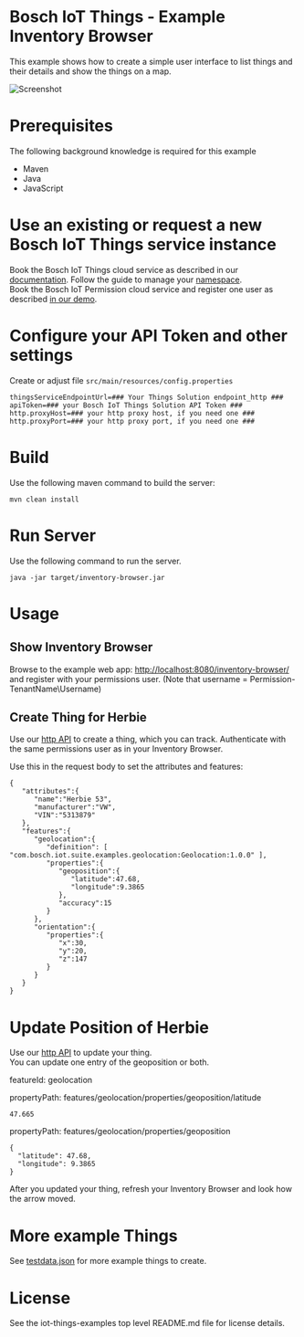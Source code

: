 # Bosch IoT Things - Example Inventory Browser

This example shows how to create a simple user interface to list things and their details and show the things on a map.

![Screenshot](screenshot.png)

# Prerequisites

The following background knowledge is required for this example
- Maven
- Java
- JavaScript

# Use an existing or request a new Bosch IoT Things service instance

Book the Bosch IoT Things cloud service as described in our [documentation](https://docs.bosch-iot-suite.com/things/getting-started/booking/). Follow the guide to manage your [namespace](https://docs.bosch-iot-suite.com/things/getting-started/booking/manage-namespace/).\
Book the Bosch IoT Permission cloud service and register one user as described [in our demo](https://docs-staging.bosch-iot-suite.com/things/examples-demo/createuser/).

# Configure your API Token and other settings

Create or adjust file `src/main/resources/config.properties`

```
thingsServiceEndpointUrl=### Your Things Solution endpoint_http ###
apiToken=### your Bosch IoT Things Solution API Token ###
http.proxyHost=### your http proxy host, if you need one ###
http.proxyPort=### your http proxy port, if you need one ###
```

# Build

Use the following maven command to build the server:
```
mvn clean install
```

# Run Server

Use the following command to run the server.
```
java -jar target/inventory-browser.jar
```

# Usage

## Show Inventory Browser

Browse to the example web app: <http://localhost:8080/inventory-browser/> and register with your permissions user. (Note that username = Permission-TenantName\Username)

## Create Thing for Herbie

Use our [http API](https://apidocs.bosch-iot-suite.com/?urls.primaryName=Bosch%20IoT%20Things%20-%20API%20v2#/Things/put_things__thingId_) to create a thing, which you can track. Authenticate with the same permissions user as in your Inventory Browser.

Use this in the request body to set the attributes and features:
```
{
   "attributes":{
      "name":"Herbie 53",
      "manufacturer":"VW",
      "VIN":"5313879"
   },
   "features":{
      "geolocation":{
         "definition": [ "com.bosch.iot.suite.examples.geolocation:Geolocation:1.0.0" ],
         "properties":{
            "geoposition":{
               "latitude":47.68,
               "longitude":9.3865
            },
            "accuracy":15
         }
      },
      "orientation":{
         "properties":{
            "x":30,
            "y":20,
            "z":147
         }
      }
   }
}
```

# Update Position of Herbie

Use our [http API](https://apidocs.bosch-iot-suite.com/?urls.primaryName=Bosch%20IoT%20Things%20-%20API%20v2#/Features/put_things__thingId__features__featureId__properties__propertyPath_) to update your thing.\
You can update one entry of the geoposition or both.

featureId: geolocation

propertyPath: features/geolocation/properties/geoposition/latitude
```
47.665
```

propertyPath: features/geolocation/properties/geoposition
```
{
  "latitude": 47.68,
  "longitude": 9.3865
}
```

After you updated your thing, refresh your Inventory Browser and look how the arrow moved.

# More example Things

See [testdata.json](testdata.json) for more example things to create.

# License

See the iot-things-examples top level README.md file for license details.
